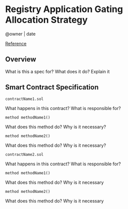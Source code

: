 # Registry Application Gating Allocation Strategy

@owner | date

[Reference]()

## Overview
What is this a spec for? What does it do? Explain it
## Smart Contract Specification
`contractName1.sol`

What happens in this contract? What is responsible for?

```solidity
method methodName1()
```
What does this method do? Why is it necessary?

```solidity
method methodName2()
```

What does this method do? Why is it necessary?

`contractName2.sol`

What happens in this contract? What is responsible for?


```solidity
method methodName1()
```
What does this method do? Why is it necessary


```solidity
method methodName2()
```
What does this method do? Why is it necessary

